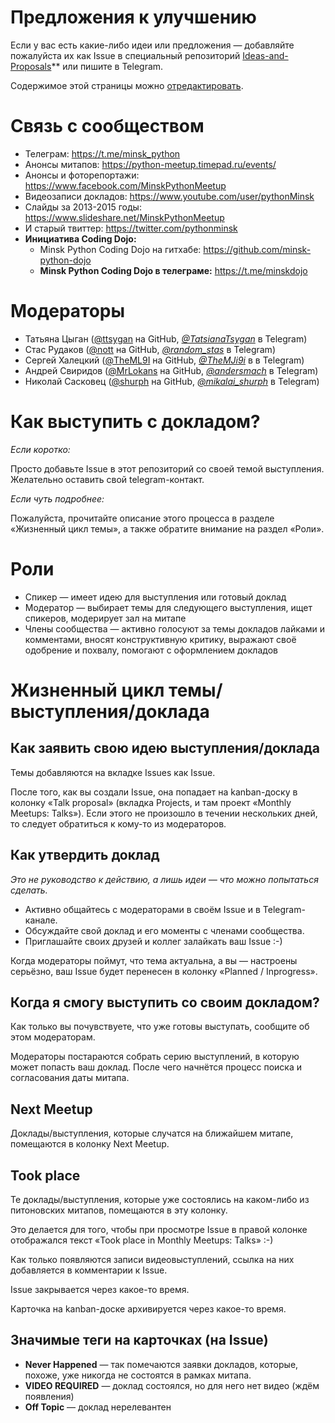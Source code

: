 
# Предложения к улучшению

Если у вас есть какие-либо идеи или предложения — добавляйте пожалуйста их как Issue в специальный репозиторий [Ideas-and-Proposals](https://github.com/minskpython/ideas-and-proposals/issues)** или пишите в Telegram.

Содержимое этой страницы можно [отредактировать](https://github.com/minskpython/minskpython.github.io/edit/master/README.md).

# Связь с сообществом

- Телеграм: https://t.me/minsk_python
- Анонсы митапов: https://python-meetup.timepad.ru/events/
- Анонсы и фоторепортажи: https://www.facebook.com/MinskPythonMeetup
- Видеозаписи докладов: https://www.youtube.com/user/pythonMinsk
- Слайды за 2013-2015 годы: https://www.slideshare.net/MinskPythonMeetup
- И старый твиттер: https://twitter.com/pythonminsk
- **Инициатива Coding Dojo:**
  - Minsk Python Coding Dojo на гитхабе: https://github.com/minsk-python-dojo
  - **Minsk Python Coding Dojo в телеграме:** https://t.me/minskdojo

# Модераторы

- Татьяна Цыган ([@ttsygan](https://github.com/ttsygan) на GitHub, [*@TatsianaTsygan*](https://t.me/TatsianaTsygan) в Telegram)
- Стас Рудаков ([@nott](https://github.com/nott) на GitHub, [*@random_stas*](https://t.me/random_stas) в Telegram)
- Сергей Халецкий ([@TheML9I](https://github.com/TheML9I) на GitHub, [*@TheMJi9i*](https://t.me/TheMJi9i) в в Telegram)
- Андрей Свиридов ([@MrLokans](https://github.com/MrLokans) на GitHub, [*@andersmach*](https://t.me/andersmach) в Telegram)
- Николай Сасковец ([@shurph](https://github.com/shurph) на GitHub, [*@mikalai_shurph*](https://t.me/mikalai_shurph) в Telegram)


# Как выступить с докладом?

_Если коротко:_

Просто добавьте Issue в этот репозиторий со своей темой выступления. Желательно оставить свой telegram-контакт.

_Если чуть подробнее:_

Пожалуйста, прочитайте описание этого процесса в разделе «Жизненный цикл темы», а также обратите внимание на раздел «Роли».



# Роли

- Cпикер — имеет идею для выступления или готовый доклад
- Модератор — выбирает темы для следующего выступления, ищет спикеров, модерирует зал на митапе
- Члены сообщества — активно голосуют за темы докладов лайками и комментами, вносят конструктивную критику, выражают своё одобрение и похвалу, помогают с оформлением докладов



# Жизненный цикл темы/выступления/доклада

## Как заявить свою идею выступления/доклада

Темы добавляются на вкладке Issues как Issue.

После того, как вы создали Issue, она попадает на kanban-доску в колонку «Talk proposal» (вкладка Projects, и там проект «Monthly Meetups: Talks»). Если этого не произошло в течении нескольких дней, то следует обратиться к кому-то из модераторов.


## Как утвердить доклад

_Это не руководство к действию, а лишь идеи — что можно попытаться сделать._

- Активно общайтесь с модераторами в своём Issue и в Telegram-канале.
- Обсуждайте свой доклад и его моменты с членами сообщества.
- Приглашайте своих друзей и коллег залайкать ваш Issue :-)

Когда модераторы поймут, что тема актуальна, а вы — настроены серьёзно, ваш Issue будет перенесен в колонку «Planned / Inprogress».


## Когда я смогу выступить со своим докладом?

Как только вы почувствуете, что уже готовы выступать, сообщите об этом модераторам.

Модераторы постараются собрать серию выступлений, в которую может попасть ваш доклад. После чего начнётся процесс поиска и согласования даты митапа.


## Next Meetup

Доклады/выступления, которые случатся на ближайшем митапе, помещаются в колонку Next Meetup.


## Took place

Те доклады/выступления, которые уже состоялись на каком-либо из питоновских митапов, помещаются в эту колонку.

Это делается для того, чтобы при просмотре Issue в правой колонке отображался текст «Took place in Monthly Meetups: Talks» :-)

Как только появляются записи видеовыступлений, ссылка на них добавляется в комментарии к Issue.

Issue закрывается через какое-то время.

Карточка на kanban-доске архивируется через какое-то время.


## Значимые теги на карточках (на Issue)
- **Never Happened** — так помечаются заявки докладов, которые, похоже, уже никогда не состоятся в рамках митапа.
- **VIDEO REQUIRED** — доклад состоялся, но для него нет видео (ждём появления)
- **Off Topic** — доклад нерелевантен
